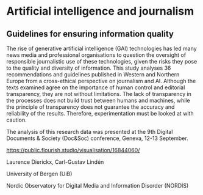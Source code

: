 # Artificial intelligence and journalism
## Guidelines for ensuring information quality

The rise of generative artificial intelligence (GAI) technologies has led many news media and professional organisations to question the oversight of responsible journalistic use of these technologies, given the risks they pose to the quality and diversity of information. This study analyses 36 recommendations and guidelines published in Western and Northern Europe from a cross-ethical perspective on journalism and AI. Although the texts examined agree on the importance of human control and editorial transparency, they are not without limitations. The lack of transparency in the processes does not build trust between humans and machines, while the principle of transparency does not guarantee the accuracy and reliability of the results. Therefore, experimentation must be looked at with caution.

The analysis of this research data was presented at the 9th Digital Documents & Society (Doc&Soc) conference, Geneva, 12-13 September.

https://public.flourish.studio/visualisation/16844060/

Laurence Dierickx, Carl-Gustav Lindén

University of Bergen (UiB)

Nordic Observatory for Digital Media and Information Disorder (NORDIS)
